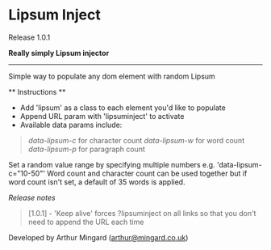 Lipsum Inject
=============
Release 1.0.1

**Really simply Lipsum injector**

******************************

Simple way to populate any dom element with random Lipsum

** Instructions **

- Add 'lipsum' as a class to each element you'd like to populate
- Append URL param with 'lipsuminject' to activate
- Available data params include:
> *data-lipsum-c* for character count
> *data-lipsum-w* for word count
> *data-lipsum-p* for paragraph count

Set a random value range by specifying multiple numbers e.g. 'data-lipsum-c="10-50"'
Word count and character count can be used together but if word count isn't set, a default of 35 words is applied.

*Release notes*

> [1.0.1] - 'Keep alive' forces ?lipsuminject on all links so that you don't need to append the URL each time

Developed by Arthur Mingard (arthur@mingard.co.uk)
